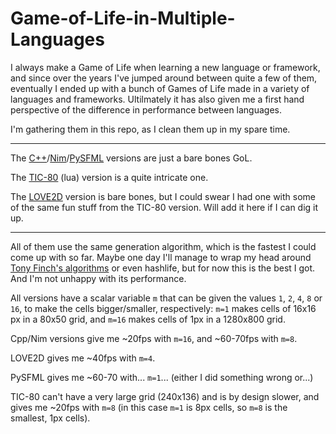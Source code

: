 # Game-of-Life-in-Multiple-Languages
I always make a Game of Life when learning a new language or framework, and since over the years I've jumped around between quite a few of them, eventually I ended up with a bunch of Games of Life made in a variety of languages and frameworks. Ultilmately it has also given me a first hand perspective of the difference in performance between languages.

I'm gathering them in this repo, as I clean them up in my spare time. 

---

The [C++](./C++)/[Nim](./Nim)/[PySFML](./Python/PySFML) versions are just a bare bones GoL. 

The [TIC-80](./Lua/TIC-80) (lua) version is a quite intricate one. 

The [LOVE2D](./Lua/LÖVE2D/) version is bare bones, but I could swear I had one with some of the same fun stuff from the TIC-80 version. Will add it here if I can dig it up.

---

All of them use the same generation algorithm, which is the fastest I could come up with so far. Maybe one day I'll manage to wrap my head around [Tony Finch's algorithms](https://dotat.at/prog/life/life.html) or even hashlife, but for now this is the best I got. And I'm not unhappy with its performance. 

All versions have a scalar variable `m` that can be given the values `1`, `2`, `4`, `8` or `16`, to make the cells bigger/smaller, respectively: `m=1` makes cells of 16x16 px in a 80x50 grid, and `m=16` makes cells of 1px in a 1280x800 grid.

Cpp/Nim versions give me ~20fps with `m=16`, and ~60-70fps with `m=8`.

LOVE2D gives me ~40fps with `m=4`.

PySFML gives me ~60-70 with... `m=1`... (either I did something wrong or...)

TIC-80 can't have a very large grid (240x136) and is by design slower, and gives me ~20fps with `m=8` (in this case `m=1` is 8px cells, so `m=8` is the smallest, 1px cells).
